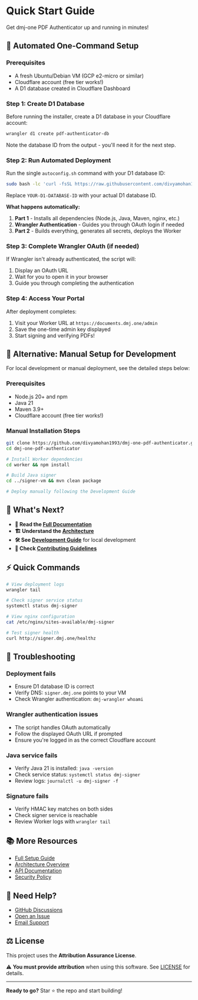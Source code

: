 # Quick Start Guide

Get dmj-one PDF Authenticator up and running in minutes!

## 🚀 Automated One-Command Setup

### Prerequisites
- A fresh Ubuntu/Debian VM (GCP e2-micro or similar)
- Cloudflare account (free tier works!)
- A D1 database created in Cloudflare Dashboard

### Step 1: Create D1 Database

Before running the installer, create a D1 database in your Cloudflare account:

```bash
wrangler d1 create pdf-authenticator-db
```

Note the database ID from the output - you'll need it for the next step.

### Step 2: Run Automated Deployment

Run the single `autoconfig.sh` command with your D1 database ID:

```bash
sudo bash -lc 'curl -fsSL https://raw.githubusercontent.com/divyamohan1993/dmj-one-pdf-authenticator/refs/heads/main/one-click-deployment/static/autoconfig.sh?nocache=$(date +%s) | sudo bash -s -- YOUR-D1-DATABASE-ID'
```

Replace `YOUR-D1-DATABASE-ID` with your actual D1 database ID.

**What happens automatically:**
1. **Part 1** - Installs all dependencies (Node.js, Java, Maven, nginx, etc.)
2. **Wrangler Authentication** - Guides you through OAuth login if needed
3. **Part 2** - Builds everything, generates all secrets, deploys the Worker

### Step 3: Complete Wrangler OAuth (if needed)

If Wrangler isn't already authenticated, the script will:
1. Display an OAuth URL
2. Wait for you to open it in your browser
3. Guide you through completing the authentication

### Step 4: Access Your Portal

After deployment completes:
1. Visit your Worker URL at `https://documents.dmj.one/admin`
2. Save the one-time admin key displayed
3. Start signing and verifying PDFs!

## 🎯 Alternative: Manual Setup for Development

For local development or manual deployment, see the detailed steps below:

### Prerequisites
- Node.js 20+ and npm
- Java 21
- Maven 3.9+
- Cloudflare account (free tier works!)

### Manual Installation Steps

```bash
git clone https://github.com/divyamohan1993/dmj-one-pdf-authenticator.git
cd dmj-one-pdf-authenticator

# Install Worker dependencies
cd worker && npm install

# Build Java signer
cd ../signer-vm && mvn clean package

# Deploy manually following the Development Guide
```

## 🎯 What's Next?

- **📖 Read the [Full Documentation](README.md)**
- **🏗️ Understand the [Architecture](ARCHITECTURE.md)**
- **🛠️ See [Development Guide](DEVELOPMENT.md)** for local development
- **🤝 Check [Contributing Guidelines](.github/CONTRIBUTING.md)**

## ⚡ Quick Commands

```bash
# View deployment logs
wrangler tail

# Check signer service status
systemctl status dmj-signer

# View nginx configuration
cat /etc/nginx/sites-available/dmj-signer

# Test signer health
curl http://signer.dmj.one/healthz
```

## 🐛 Troubleshooting

### Deployment fails
- Ensure D1 database ID is correct
- Verify DNS: `signer.dmj.one` points to your VM
- Check Wrangler authentication: `dmj-wrangler whoami`

### Wrangler authentication issues
- The script handles OAuth automatically
- Follow the displayed OAuth URL if prompted
- Ensure you're logged in as the correct Cloudflare account

### Java service fails
- Verify Java 21 is installed: `java -version`
- Check service status: `systemctl status dmj-signer`
- Review logs: `journalctl -u dmj-signer -f`

### Signature fails
- Verify HMAC key matches on both sides
- Check signer service is reachable
- Review Worker logs with `wrangler tail`

## 📚 More Resources

- [Full Setup Guide](one-click-deployment/readme.md)
- [Architecture Overview](ARCHITECTURE.md)
- [API Documentation](docs/API.md)
- [Security Policy](SECURITY.md)

## 💬 Need Help?

- [GitHub Discussions](https://github.com/divyamohan1993/dmj-one-pdf-authenticator/discussions)
- [Open an Issue](https://github.com/divyamohan1993/dmj-one-pdf-authenticator/issues/new/choose)
- [Email Support](mailto:contact@dmj.one)

## ⚖️ License

This project uses the **Attribution Assurance License**. 

⚠️ **You must provide attribution** when using this software. See [LICENSE](LICENSE) for details.

---

**Ready to go?** Star ⭐ the repo and start building!
